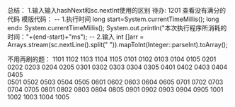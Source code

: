总结：
    1.输入输入hashNext和sc.nextInt使用的区别
待办:
1201
    查看没有满分的代码
模版代码：
-- 1.执行时间
long start=System.currentTimeMillis();
long end= System.currentTimeMillis();
System.out.println("本次执行程序所消耗的时间："+(end-start)+"ms");
-- 2.输入
int []arr = Arrays.stream(sc.nextLine().split(" ")).mapToInt(Integer::parseInt).toArray();

不用再刷的题：
1101 1102 1103 1104 1105 
0101 0102 0103 0104 0105 
0201 0202 0203 0204 0205
0301 0302 0303 0304 0305
0401 0402 0403 0404 0405   
0501 0502 0503 0504 0505 
0601 0602 0603 0604 0605
0701 0702 0703 0704 0705
0801 0802 0803 0804 0805
0901 0902 0903 0904 0905
1001 1002 1003 1004 1005



